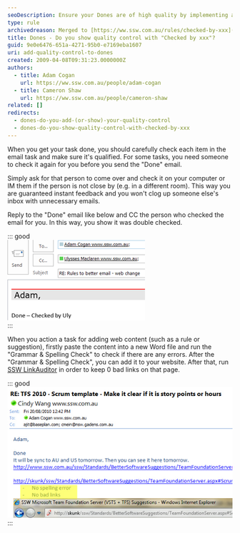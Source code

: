 ```yaml
---
seoDescription: Ensure your Dones are of high quality by implementing a check process with "Checked by xxx"
type: rule
archivedreason: Merged to [https://ww.ssw.com.au/rules/checked-by-xxx](/rules/checked-by-xxx)
title: Dones - Do you show quality control with "Checked by xxx"?
guid: 9e0e6476-651a-4271-95b0-e7169eba1607
uri: add-quality-control-to-dones
created: 2009-04-08T09:31:23.0000000Z
authors:
  - title: Adam Cogan
    url: https://ww.ssw.com.au/people/adam-cogan
  - title: Cameron Shaw
    url: https://ww.ssw.com.au/people/cameron-shaw
related: []
redirects:
  - dones-do-you-add-(or-show)-your-quality-control
  - dones-do-you-show-quality-control-with-checked-by-xxx
---
```


When you get your task done, you should carefully check each item in the email task and make sure it's qualified. For some tasks, you need someone to check it again for you before you send the "Done" email.

<!--endintro-->

Simply ask for that person to come over and check it on your computer or IM them if the person is not close by (e.g. in a different room). This way you are guaranteed instant feedback and you won't clog up someone else's inbox with unnecessary emails.

Reply to the "Done" email like below and CC the person who checked the email for you. In this way, you show it was double checked.

::: good  
![Figure: Reply Email with "Checked by XXX"](ruleDoneCheckedBy.png)  
:::

When you action a task for adding web content (such as a rule or suggestion), firstly paste the content into a new Word file and run the "Grammar & Spelling Check" to check if there are any errors. After the "Grammar & Spelling Check", you can add it to your website. After that, run [SSW LinkAuditor](http://sswlinkauditor.com/) in order to keep 0 bad links on that page.

::: good  
![Figure: Reply to the email with grammar & spelling check and LinkAuditor check results](SpellAndLinkCheck.jpg)  
:::
